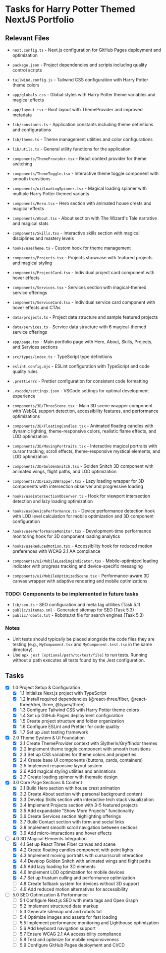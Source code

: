 # Tasks for Harry Potter Themed NextJS Portfolio

## Relevant Files

- `next.config.ts` - Next.js configuration for GitHub Pages deployment and optimization
- `package.json` - Project dependencies and scripts including quality control scripts
- `tailwind.config.js` - Tailwind CSS configuration with Harry Potter theme colors
- `app/globals.css` - Global styles with Harry Potter theme variables and magical effects
- `app/layout.tsx` - Root layout with ThemeProvider and improved metadata
- `lib/constants.ts` - Application constants including theme definitions and configurations
- `lib/theme.ts` - Theme management utilities and color configurations
- `lib/utils.ts` - General utility functions for the application
- `components/ThemeProvider.tsx` - React context provider for theme switching
- `components/ThemeToggle.tsx` - Interactive theme toggle component with smooth transitions
- `components/ui/LoadingSpinner.tsx` - Magical loading spinner with multiple Harry Potter themed variants
- `components/Hero.tsx` - Hero section with animated house crests and magical effects
- `components/About.tsx` - About section with The Wizard's Tale narrative and magical stats
- `components/Skills.tsx` - Interactive skills section with magical disciplines and mastery levels
- `hooks/useTheme.ts` - Custom hook for theme management
- `components/Projects.tsx` - Projects showcase with featured projects and magical styling
- `components/ProjectCard.tsx` - Individual project card component with hover effects
- `components/Services.tsx` - Services section with magical-themed service offerings
- `components/ServiceCard.tsx` - Individual service card component with hover effects and CTAs
- `data/projects.ts` - Project data structure and sample featured projects
- `data/services.ts` - Service data structure with 6 magical-themed service offerings
- `app/page.tsx` - Main portfolio page with Hero, About, Skills, Projects, and Services sections
- `src/types/index.ts` - TypeScript type definitions
- `eslint.config.mjs` - ESLint configuration with TypeScript and code quality rules
- `.prettierrc` - Prettier configuration for consistent code formatting
- `.vscode/settings.json` - VSCode settings for optimal development experience

- `components/3D/ThreeScene.tsx` - Main 3D scene wrapper component with WebGL support detection, accessibility features, and performance optimizations
- `components/3D/FloatingCandles.tsx` - Animated floating candles with dynamic lighting, theme-responsive colors, realistic flame effects, and LOD optimization
- `components/3D/MovingPortraits.tsx` - Interactive magical portraits with cursor tracking, scroll effects, theme-responsive mystical elements, and LOD optimization
- `components/3D/GoldenSnitch.tsx` - Golden Snitch 3D component with animated wings, flight paths, and LOD optimization
- `components/3D/Lazy3DWrapper.tsx` - Lazy loading wrapper for 3D components with intersection observer and progressive loading
- `hooks/useIntersectionObserver.ts` - Hook for viewport intersection detection and lazy loading optimization
- `hooks/useDevicePerformance.ts` - Device performance detection hook with LOD level calculation for mobile optimization and 3D component configuration
- `hooks/usePerformanceMonitor.tsx` - Development-time performance monitoring hook for 3D component loading analytics
- `hooks/useReducedMotion.tsx` - Accessibility hook for reduced motion preferences with WCAG 2.1 AA compliance
- `components/ui/MobileLoadingIndicator.tsx` - Mobile-optimized loading indicator with progress tracking and device-specific messaging
- `components/ui/MobileOptimizedScene.tsx` - Performance-aware 3D canvas wrapper with adaptive rendering and mobile optimizations

### TODO: Components to be implemented in future tasks

- `lib/seo.ts` - SEO configuration and meta tag utilities (Task 5.1)
- `public/sitemap.xml` - Generated sitemap for SEO (Task 5.3)
- `public/robots.txt` - Robots.txt file for search engines (Task 5.3)

### Notes

- Unit tests should typically be placed alongside the code files they are testing (e.g., `MyComponent.tsx` and `MyComponent.test.tsx` in the same directory).
- Use `npx jest [optional/path/to/test/file]` to run tests. Running without a path executes all tests found by the Jest configuration.

## Tasks

- [x] 1.0 Project Setup & Configuration
  - [x] 1.1 Initialize Next.js project with TypeScript
  - [x] 1.2 Install required dependencies (@react-three/fiber, @react-three/drei, three, @types/three)
  - [x] 1.3 Configure Tailwind CSS with Harry Potter theme colors
  - [x] 1.4 Set up GitHub Pages deployment configuration
  - [x] 1.5 Create project structure and folder organization
  - [x] 1.6 Configure ESLint and Prettier for code quality
  - [x] 1.7 Set up Jest testing framework

- [x] 2.0 Theme System & UI Foundation
  - [x] 2.1 Create ThemeProvider context with Slytherin/Gryffindor themes
  - [x] 2.2 Implement theme toggle component with smooth transitions
  - [x] 2.3 Set up CSS variables for theme colors and properties
  - [x] 2.4 Create base UI components (buttons, cards, containers)
  - [x] 2.5 Implement responsive layout system
  - [x] 2.6 Add magical styling utilities and animations
  - [x] 2.7 Create loading spinner with thematic design

- [x] 3.0 Core Page Sections & Content
  - [x] 3.1 Build Hero section with house crest animation
  - [x] 3.2 Create About section with personal background content
  - [x] 3.3 Develop Skills section with interactive tech stack visualization
  - [x] 3.4 Implement Projects section with 3-5 featured projects
  - [x] 3.5 Add expandable "Show More Projects" functionality
  - [x] 3.6 Create Services section highlighting offerings
  - [x] 3.7 Build Contact section with form and social links
  - [x] 3.8 Implement smooth scroll navigation between sections
  - [x] 3.9 Add micro-interactions and hover effects

- [ ] 4.0 3D Magical Elements Integration
  - [x] 4.1 Set up React Three Fiber canvas and scene
  - [x] 4.2 Create floating candles component with point lights
  - [x] 4.3 Implement moving portraits with cursor/scroll interaction
  - [x] 4.4 Develop Golden Snitch with animated wings and flight paths
  - [x] 4.5 Add lazy loading for 3D elements
  - [x] 4.6 Implement LOD optimization for mobile devices
  - [x] 4.7 Set up frustum culling and performance optimization
  - [ ] 4.8 Create fallback system for devices without 3D support
  - [ ] 4.9 Add reduced motion alternatives for accessibility

- [ ] 5.0 SEO Optimization & Performance
  - [ ] 5.1 Configure Next.js SEO with meta tags and Open Graph
  - [ ] 5.2 Implement structured data markup
  - [ ] 5.3 Generate sitemap.xml and robots.txt
  - [ ] 5.4 Optimize images and assets for fast loading
  - [ ] 5.5 Implement performance monitoring and Lighthouse optimization
  - [ ] 5.6 Add keyboard navigation support
  - [ ] 5.7 Ensure WCAG 2.1 AA accessibility compliance
  - [ ] 5.8 Test and optimize for mobile responsiveness
  - [ ] 5.9 Configure GitHub Pages deployment and CI/CD

